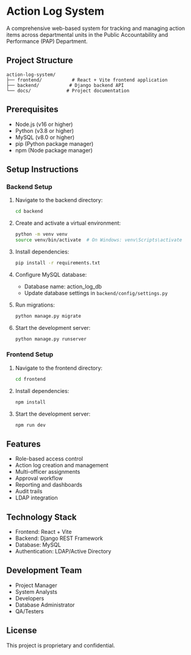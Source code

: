 # Action Log System

A comprehensive web-based system for tracking and managing action items across departmental units in the Public Accountability and Performance (PAP) Department.

## Project Structure

```
action-log-system/
├── frontend/           # React + Vite frontend application
├── backend/           # Django backend API
└── docs/             # Project documentation
```

## Prerequisites

- Node.js (v16 or higher)
- Python (v3.8 or higher)
- MySQL (v8.0 or higher)
- pip (Python package manager)
- npm (Node package manager)

## Setup Instructions

### Backend Setup

1. Navigate to the backend directory:
   ```bash
   cd backend
   ```

2. Create and activate a virtual environment:
   ```bash
   python -m venv venv
   source venv/bin/activate  # On Windows: venv\Scripts\activate
   ```

3. Install dependencies:
   ```bash
   pip install -r requirements.txt
   ```

4. Configure MySQL database:
   - Database name: action_log_db
   - Update database settings in `backend/config/settings.py`

5. Run migrations:
   ```bash
   python manage.py migrate
   ```

6. Start the development server:
   ```bash
   python manage.py runserver
   ```

### Frontend Setup

1. Navigate to the frontend directory:
   ```bash
   cd frontend
   ```

2. Install dependencies:
   ```bash
   npm install
   ```

3. Start the development server:
   ```bash
   npm run dev
   ```

## Features

- Role-based access control
- Action log creation and management
- Multi-officer assignments
- Approval workflow
- Reporting and dashboards
- Audit trails
- LDAP integration

## Technology Stack

- Frontend: React + Vite
- Backend: Django REST Framework
- Database: MySQL
- Authentication: LDAP/Active Directory

## Development Team

- Project Manager
- System Analysts
- Developers
- Database Administrator
- QA/Testers

## License

This project is proprietary and confidential. 